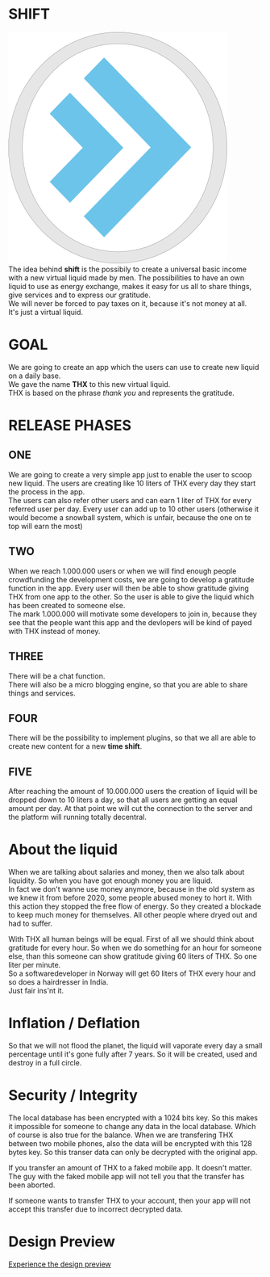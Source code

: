 # SHIFT  
![logo](./images/logo.png "logo")  
The idea behind **shift** is the possibily to create a universal basic income with a new virtual liquid made by men. The possibilities to have an own liquid to use as energy exchange, makes it easy for us all to share things, give services and to express our gratitude.  
We will never be forced to pay taxes on it, because it's not money at all.  
It's just a virtual liquid. 

# GOAL
We are going to create an app which the users can use to create new liquid on a daily base.   
We gave the name **THX** to this new virtual liquid.  
THX is based on the phrase *thank you* and represents the gratitude.  

# RELEASE PHASES
## ONE
We are going to create a very simple app just to enable the user to scoop new liquid. The users are creating like 10 liters of THX every day they start the process in the app.  
The users can also refer other users and can earn 1 liter of THX for every referred user per day. Every user can add up to 10 other users (otherwise it would become a snowball system, which is unfair, because the one on te top will earn the most)

## TWO
When we reach 1.000.000 users or when we will find enough people crowdfunding the development costs, we are going to develop a gratitude function in the app. Every user will then be able to show gratitude giving THX from one app to the other. So the user is able to give the liquid which has been created to someone else.  
The mark 1.000.000 will motivate some developers to join in, because they see that the people want this app and the devlopers will be kind of payed with THX instead of money. 

## THREE
There will be a chat function.  
There will also be a micro blogging engine, so that you are able to share things and services.

## FOUR
There will be the possibility to implement plugins, so that we all are able to create new content for a new **time shift**.  

## FIVE
After reaching the amount of 10.000.000 users the creation of liquid will be dropped down to 10 liters a day, so that all users are getting an equal amount per day. 
At that point we will cut the connection to the server and the platform will running totally decentral.


# About the liquid
When we are talking about salaries and money, then we also talk about liquidity. So when you have got enough money you are liquid.  
In fact we don't wanne use money anymore, because in the old system as we knew it from before 2020, some people abused money to hort it. With this action they stopped the free flow of energy. So they created a blockade to keep much money for themselves. All other people where dryed out and had to suffer.  

With THX all human beings will be equal. First of all we should think about gratitude for every hour. So when we do something for an hour for someone else, than this someone can show gratitude giving 60 liters of THX. So one liter per minute.  
So a softwaredeveloper in Norway will get 60 liters of THX every hour and so does a hairdresser in India.  
Just fair ins'nt it.  

# Inflation / Deflation
So that we will not flood the planet, the liquid will vaporate every day a small percentage until it's gone fully after 7 years. So it will be created, used and destroy in a full circle.

# Security / Integrity
The local database has been encrypted with a 1024 bits key. So this makes it impossible for someone to change any data in the local database. Which of course is also true for the balance.
When we are transfering THX between two mobile phones, also the data will be encrypted with this 128 bytes key. So this transer data can only be decrypted with the original app.

If you transfer an amount of THX to a faked mobile app. It doesn't matter. The guy with the faked mobile app will not tell you that the transfer has been aborted.

If someone wants to transfer THX to your account, then your app will not accept this transfer due to incorrect decrypted data.


# Design Preview

[Experience the design preview](https://xd.adobe.com/view/108626b6-ec96-459f-8325-dcf45ba4bfa4-45d5/)
